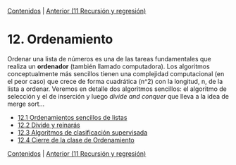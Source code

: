 [Contenidos](../Contenidos.md) \| [Anterior (11 Recursión y regresión)](../11_Recursion/00_Resumen.md)

# 12. Ordenamiento

Ordenar una lista de números es una de las tareas fundamentales que realiza un **ordenador** (también llamado computadora). Los algoritmos conceptualmente más sencillos tienen una complejidad computacional (en el peor caso) que crece de forma cuadrática (n^2) con la longitud, n, de la lista a ordenar.  Veremos en detalle dos algoritmos sencillos: el algoritmo de selección y el de inserción y luego *divide and conquer* que lleva a la idea de merge sort...






* [12.1 Ordenamientos sencillos de listas](01_Ordenamiento_sencillo.md)
* [12.2 Divide y reinarás](02_Divide_and_Conquer.md)
* [12.3 Algoritmos de clasificación supervisada](03_introduccion_al_AA.md)
* [12.4 Cierre de la clase de Ordenamiento](04_Cierre.md)


[Contenidos](../Contenidos.md) \| [Anterior (11 Recursión y regresión)](../11_Recursion/00_Resumen.md)
